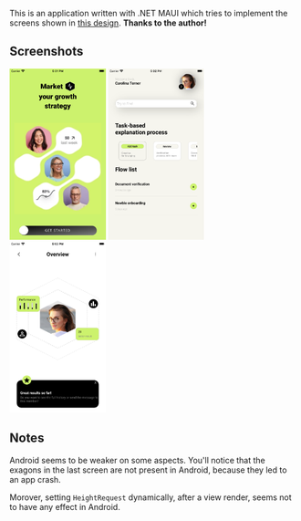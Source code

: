 This is an application written with .NET MAUI which tries to implement the screens shown in [this design](https://dribbble.com/shots/19153569-Mobile-App-iOS-Android-UI).
**Thanks to the author!**

## Screenshots

<img src="images/Screenshot1.png?raw=true" height="300" alt="Screenshot 1" />

<img src="images/Screenshot2.png?raw=true" height="300" alt="Screenshot 1" />

<img src="images/Screenshot3.png?raw=true" height="300" alt="Screenshot 1" />


## Notes

Android seems to be weaker on some aspects.
You'll notice that the exagons in the last screen are not present in Android, because they led to an app crash.

Morover, setting `HeightRequest` dynamically, after a view render, seems not to have any effect in Android.